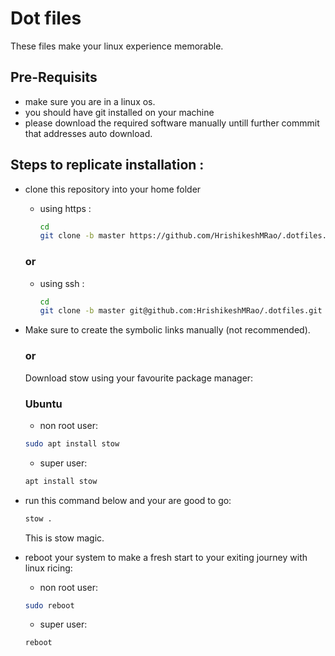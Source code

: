# Dot files

These files make your linux experience memorable.

## Pre-Requisits

- make sure you are in a linux os.
- you should have git installed on your machine
- please download the required software manually untill further commmit that addresses auto download.

## Steps to replicate installation : 

- clone this repository into your home folder
  - using https :
    ```bash
    cd
    git clone -b master https://github.com/HrishikeshMRao/.dotfiles.git
    ```
     
  ### or
    
  - using ssh :
    ```bash
    cd
    git clone -b master git@github.com:HrishikeshMRao/.dotfiles.git
    ```
- Make sure to create the symbolic links manually (not recommended).

  ### or
  
  Download stow using your favourite package manager:

    ### Ubuntu
    - non root user:
    ```bash
    sudo apt install stow
    ```
    - super user:
    ```bash
    apt install stow
    ```
- run this command below and your are good to go:
    ```bash
    stow .
    ```
    This is stow magic.

- reboot your system to make a fresh start to your exiting journey with linux ricing:
  
    - non root user:
    ```bash
    sudo reboot
    ```
    - super user:
    ```bash
    reboot
    ```
  
